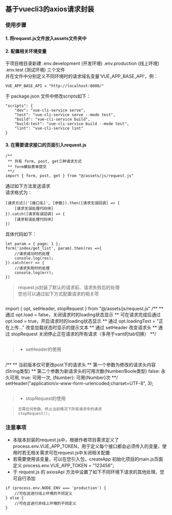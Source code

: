 ## 基于vuecli3的axios请求封装

### 使用步骤

#### 1. 将request.js文件放入assets文件夹中  
#### 2. 配置相关环境变量  
于项目根目录新建 .env.development (开发环境) .env.production (线上环境) .env.test (测试环境) 三个文件  
并在文件中分别定义不同环境时的请求域名变量‘VUE_APP_BASE_API’，例：  
```
VUE_APP_BASE_API = "http://localhost:8080/"
```
于 package.json 文件中修改scripts如下：  
```
"scripts": {
    "dev": "vue-cli-service serve",
    "test": "vue-cli-service serve --mode test",
    "build": "vue-cli-service build",
    "build:test": "vue-cli-service build --mode test",
    "lint": "vue-cli-service lint"
}
```
#### 3. 在需要请求接口的页面引入request.js  
```
/**
 ** 共有 form, post, get三种请求方式
 ** form模拟表单提交
 **/
import { form, post, get } from "@/assets/js/request.js"
```
通过如下方法发送请求  
请求格式为：
```
[请求方式]('[接口名]', [参数]).then([请求无误回调] => {
    [请求无误处理代码块]
}).catch([请求有误回调] => {
    [请求有误处理代码块]
})
```
具体代码如下：  
```
let param = { page: 1 };
form('index/get_list', param).then(res =>{
    //请求成功时的处理
 	console.log(res);
}).catch(err => {
    //请求失败时的处理
    console.log(err);
})
```
> request.js封装了默认的请求前、请求失败后的处理  
> 您也可以通过如下方式配置请求的相关项  
> ```
import { opt, setHeader, stopRequest } from "@/assets/js/request.js" 
/**
 ** 通过 opt.load = false，关闭请求时的loading状态显示
 ** 可在请求完成后通过 opt.load = true，开启请求时的loading状态显示
 ** 通过 opt.loadingText = "正在上传..." 改变加载状态时显示的提示文本
 ** 通过 setHeader 改变请求头
 ** 通过 stopRequest 关闭停止正在请求的所有请求（多用于vant的tab切换）
 **/
> ```  

> * setHeader的使用   

> ```
/**
 ** 当前版本仅可更改post下的请求头
 ** 第一个参数为修改的请求头内容(String类型)
 ** 第二个参数为新请求头的可用次数(Number/Boole类型) false: 永久可用, true: 可用一次, {Number}: 可用{Number}次
 **/
setHeader("application/x-www-form-urlencoded;charset=UTF-8", 3);
> ```  

> * stopRequest的使用  

> ```
> 无需任何参数，终止当前情况下所有请求中的请求
> stopRequest();
> ```  

### 注意事项
* 本版本封装的request.js中，根据作者项目需求定义了 process.env.VUE_APP_TOKEN，用于定义每个接口都会必须传入的变量，使用时若无相关需求可在request.js中关闭相关配置  
* 若需要使用该变量，可以在您引入包，createApp 初始化项目的main.js页面定义 process.env.VUE_APP_TOKEN = "123456";  
* 于 request.js 的 axiosApi 方法中设置了如下不同环境下请求的其他处理，您可自行添加
```
if (process.env.NODE_ENV === 'production') {
    //可在这进行线上环境的不同定义
} else {
    //可在这进行非线上环境的不同定义
}
```